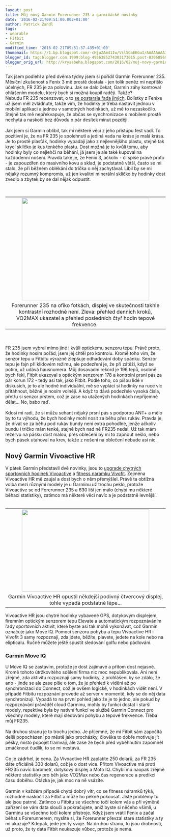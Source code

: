 ```yaml
---
layout: post
title: Můj nový Garmin Forerunner 235 a garmiňácké novinky
date: '2016-02-21T09:51:00.002+01:00'
author: Patrick Zandl
tags:
- wearable
- Fitbit
- Garmin
modified_time: '2016-02-21T09:51:37.435+01:00'
thumbnail: https://1.bp.blogspot.com/-cHjuZAm41Iw/Vsl5GaEKGuI/AAAAAAAAILs/F4zNdS_nPmU/s72-c/vivoactiveHR_time-date2-980x634.jpg
blogger_id: tag:blogger.com,1999:blog-4956385274303173015.post-8306856950425120223
blogger_orig_url: http://krysabeha.blogspot.com/2016/02/muj-novy-garmin-forerunner-235.html
---
```


Tak jsem podlehl a před dvěma týdny jsem si pořídil Garmin Forerunner 235. Měsíční zkušenost s Fenix 3 mě prostě dostala - jen tolik peněz mi nepřišlo účelných, FR 235 je za polovinu. Jak se dalo čekat, Garmin záhy kontroval ohlášením modelu, který bych si možná koupil raději. Takže?<br /><a name='more'></a>Nebudu FR 235 recenzovat, o to <a href="http://www.dcrainmaker.com/2015/11/garmin-fr230-fr235-review.html">se postarala řada jiných</a>. Bolístky z Fenixe už jsem měl zvládnuté, takže vím, že hodinky je třeba nastavit jednou v mobilní aplikaci a jednou v samotných hodinkách, už mě to nezaskočilo. Stejně tak mě nepřekvapuje, že občas se synchronizace s mobilem prostě nechytá a naskočí bez důvodu o pár desítek minut později. <br /><br />Jak jsem si Garmin oblíbil, tak mi některé věci z jeho přístupu fest vadí. To pozitivní je, že na FR 235 je spolehnutí a jediná vada na kráse je malá krása. Je to prostě plasťák, hodinky vypadají jako z nejlevnějšího plastu, stejně tak krycí sklíčko je kus tenkého plastu. Dost možná je to kvůli tomu, aby hodinky byly co nejlehčí na běhání, já jsem je ale také kupoval na každodenní nošení. Pravda také je, že Fenix 3, ačkoliv - či spíše právě proto -  je zapouzdřen do masivního kovu a sklad, je podstatně větší, často se mi stalo, že při běžném oblékání do trička o něj zachytával. Líbil by se mi nějaký rozumný kompromis, už jen kvalitní minerální sklíčko by hodinky dost zvedlo a zbytek by se dal nějak odpustit.&nbsp;<div><br /></div><table align="center" cellpadding="0" cellspacing="0" class="tr-caption-container" style="margin-left: auto; margin-right: auto; text-align: center;"><tbody><tr><td style="text-align: center;"><a href="http://www.garmin.cz/files/produkty/forerunner-230-235-630/fr235tri.jpg" imageanchor="1" style="margin-left: auto; margin-right: auto;"><img border="0" src="http://www.garmin.cz/files/produkty/forerunner-230-235-630/fr235tri.jpg" height="322" width="400" /></a></td></tr><tr><td class="tr-caption" style="text-align: center;">Forerunner 235 na ofiko fotkách, displej ve skutečnosti takhle kontrastní rozhodně není. Zleva: přehled denních kroků, VO2MAX ukazatel a přehled posledních čtyř hodin tepové frekvence.&nbsp;</td></tr></tbody></table><div><br /><br />FR 235 jsem vybral mimo jiné i kvůli optickému senzoru tepu. Právě proto, že hodinky nosím pořád, jsem jej chtěl pro kontrolu. Kromě toho vím, že senzor tepu u Fitbitu výrazně zlepšuje odhadování doby spánku. Senzor tepu je fajn při klidovém režimu, ale podezření je, že při zátěži, když se potím, už udává hausnumera.  Můj dosavadní rekord je 196 tepů, osobně bych řekl, Fitbit ukazoval s optickým senzorem 178 a kontrolní prsní pás za pár korun 172 - tedy asi tak, jako Fitbit. Podle toho, co píšou lidé v diskusích, je to ale hodně individuální, mě se vyplácí si hodinky na ruce víc přitáhnout, běžně je nosím volněji. A když to dává podezřele vysoká čísla, přetřu si senzor prstem, což je zase na utažených hodinkách nepříjemné dělat… No, babo raď. <br /><br />Kdosi mi radi, že si můžu sehant nějaký prsní pás s podporou ANT+ a mělo by to tu výhodu, že bych hodinky mohl nosit za běhu přes rukáv. Pravda je, že dívat se za běhu pod rukáv bundy není extra pohodlné, jenže ačkoliv bundu i tričko mám tenké, stejně bych nad ně FR235 nedal. Už tak mám rezervu na pásku dost malou, přes oblečení by mi to zapnout nešlo, nebo bych pásek utahoval na krev, takže z nošení na oblečení nebude asi nic. <br /><h2>Nový Garmin Vivoactive HR</h2>V pátek Garmin představil dvě novinky, jsou to <a href="http://newsroom.garmin.com/press-release/featured-releases/garmin-introduces-vivoactive-hr-%E2%80%93-gps-smartwatch-wrist-based-heart-r">upgrade chytrých sportovních hodinek Vivoactive</a> a <a href="http://newsroom.garmin.com/press-release/featured-releases/garmin-introduces-vivofit-3-featuring-move-iq-automatic-activity-det">fitness náramku Vivofit</a>. Zejména Vivoactive HR mě zaujal a dost bych o něm přemýšlel. Právě ta obtížná volba mezi různými modely je u Garminu už trochu peklo, protože Vivoactive se od Forerunner 235 a 630 liší jen málo (chybí mu některé běhací statistiky), zatímco má některé věci navíc a je podstatně levnější.&nbsp;<div><br /></div><table align="center" cellpadding="0" cellspacing="0" class="tr-caption-container" style="margin-left: auto; margin-right: auto; text-align: center;"><tbody><tr><td style="text-align: center;"><a href="https://1.bp.blogspot.com/-cHjuZAm41Iw/Vsl5GaEKGuI/AAAAAAAAILs/F4zNdS_nPmU/s1600/vivoactiveHR_time-date2-980x634.jpg" imageanchor="1" style="margin-left: auto; margin-right: auto;"><img border="0" height="258" src="https://1.bp.blogspot.com/-cHjuZAm41Iw/Vsl5GaEKGuI/AAAAAAAAILs/F4zNdS_nPmU/s400/vivoactiveHR_time-date2-980x634.jpg" width="400" /></a></td></tr><tr><td class="tr-caption" style="text-align: center;">Garmin Vívoactive HR opustil někdejší podivný čtvercový displej, tohle vypadá podstatně lépe...</td></tr></tbody></table><div>Vivoactive HR jsou chytré hodinky vybavené GPS, dotykovým displejem, firemním optickým senzorem tepu Elevate a automatickým rozpoznáváním řady sportovních aktivit, které byste asi tak mohli vykonávat, což Garmin označuje jako Move IQ. Pomocí senzoru pohybu a tepu Vivoactive HR i Vivofit 3 samy rozpoznají, zda jdete, běžíte, plavete, jedete na kole nebo na elipticalu. Ručně můžete ještě spustit sledování golfu nebo pádlování. <br /><h3>Garmin Move IQ</h3>U Move IQ se zastavím, protože je dost zajímavé a přitom dost nejasné. Kromě tohoto útržkovitého sdělení firma nic moc nepublikovala. Ani není zřejmé, zda aktivitu rozpoznají samy hodinky, z prohlášení by se zdálo, že ano - jinde se ale zase píše o tom, že je přehled k vidění až po synchronizaci do Connect, což je ovšem logické, v hodinkách vidět není. V případě Fitbitu rozpoznání provede až server v momentě, kdy se do něj data synchronizují. Vypadá to na první pohled jako že je to jedno, ale pokud by rozpoznávání práváděl cloud Garminu, mohly by funkci dostat i starší modely, repektive byla by nativní funkcí ve službě Garmin Connect pro všechny modely, které mají sledování pohybu a tepové frekvence. Třeba můj FR235. <br /><br />Na druhou stranu je to trochu jedno. Je příjemné, že mi Fitbit sám započítá delší popocházení po městě jako procházky, člověka to dobře motivuje jít pěšky, místo popojet tramvají, ale zase že bych před vyběhnutím zapomněl zmáčknout čudlík, to se mi nestává. <br /><br />Co je zádrhel, je cena. Za Vivoactive HR zaplatíte 250 dolarů, za FR 235 dáte oficiálně 330 dolarů, což je o dost více. Přitom Vivoactive má proti FR235 navíc barometr, dotykový displej a Moto IQ. Chybí mu naopak zřejmě některé statistiky pro běh jako VO2Max nebo čas regenerace a predikci času doběhu. Otázka je, jak moc na ně vsázíte. <br /><br />Garmin v každém případě chytá dobrý vítr, co se fitness náramků týká, rozhodně naskočil za Fitbit a může ho pěkně pokousat. Jisté problémy tu ale jsou patrné. Zatímco u Fitbitu se všechno točí kolem vás a při výměně zařízení se vám data sloučí a pokračujete, aniž byste si něčeho všimli, u Garminu se všechno točí kolem přístroje. Když jsem vrátil Fenix a začal běhat s Forerunnerem, myslíte si, že Forerunner převzal staré statistiky a ty mi ukazuje? Kdepak, jede jen ty svoje. Na druhou stranu, to jsou drobnosti, už proto, že ty data Fitbit neukazuje vůbec, protože je nemá. <br /><br /> </div></div>